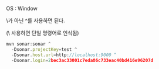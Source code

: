 OS : Window 



\가 아닌 ^를 사용하면 된다. 

(\ 사용하면 단일 명령어로 인식됨)

```jsx
mvn sonar:sonar ^
  -Dsonar.projectKey=test ^
  -Dsonar.host.url=http://localhost:9000 ^
  -Dsonar.login=2bec3ac33001c7eda86c733eac40bd416e96207d
```
